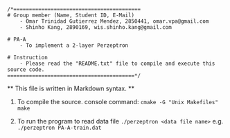 ```
/*=========================================
# Group member (Name, Student ID, E-Mail) 
	- Omar Trinidad Gutierrez Mendez, 2850441, omar.vpa@gmail.com 
	- Shinho Kang, 2890169, wis.shinho.kang@gmail.com

# PA-A
    - To implement a 2-layer Perzeptron

# Instruction
    - Please read the "README.txt" file to compile and execute this source code.    
=========================================*/
```
** This file is written in Markdown syntax. **

1. To compile the source.
console command:
`cmake -G "Unix Makefiles" `
`make`

2. To run the program to read data file
`./perzeptron <data file name>`
e.g.
`./perzeptron PA-A-train.dat`

